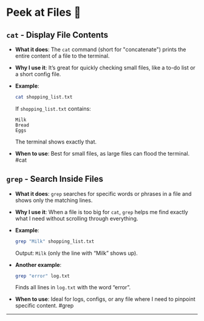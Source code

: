 # Peek at Files 👀

## `cat` - Display File Contents

- **What it does**: The `cat` command (short for "concatenate") prints the entire content of a file to the terminal.
    
- **Why I use it**: It’s great for quickly checking small files, like a to-do list or a short config file.
    
- **Example**:
    
    ```bash
    cat shopping_list.txt
    ```
    
    If `shopping_list.txt` contains:
    
    ```
    Milk
    Bread
    Eggs
    ```
    
    The terminal shows exactly that.
    
- **When to use**: Best for small files, as large files can flood the terminal. #cat
    

## `grep` - Search Inside Files

- **What it does**: `grep` searches for specific words or phrases in a file and shows only the matching lines.
    
- **Why I use it**: When a file is too big for `cat`, `grep` helps me find exactly what I need without scrolling through everything.
    
- **Example**:
    
    ```bash
    grep "Milk" shopping_list.txt
    ```
    
    Output: `Milk` (only the line with “Milk” shows up).
    
- **Another example**:
    
    ```bash
    grep "error" log.txt
    ```
    
    Finds all lines in `log.txt` with the word “error”.
    
- **When to use**: Ideal for logs, configs, or any file where I need to pinpoint specific content. #grep
    

---
